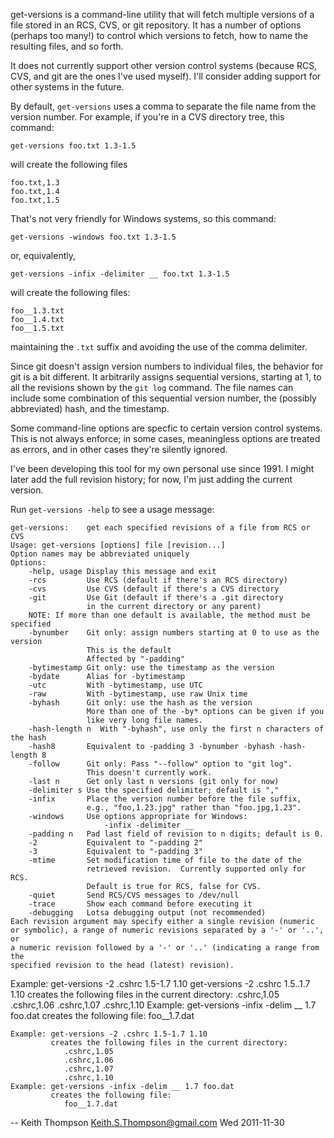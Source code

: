 get-versions is a command-line utility that will fetch multiple
versions of a file stored in an RCS, CVS, or git repository.  It has
a number of options (perhaps too many!) to control which versions
to fetch, how to name the resulting files, and so forth.

It does not currently support other version control systems (because
RCS, CVS, and git are the ones I've used myself).  I'll consider
adding support for other systems in the future.

By default, `get-versions` uses a comma to separate the file name from
the version number.  For example, if you're in a CVS directory tree,
this command:

    get-versions foo.txt 1.3-1.5

will create the following files

    foo.txt,1.3
    foo.txt,1.4
    foo.txt,1.5

That's not very friendly for Windows systems, so this command:

    get-versions -windows foo.txt 1.3-1.5

or, equivalently, 

    get-versions -infix -delimiter __ foo.txt 1.3-1.5

will create the following files:

    foo__1.3.txt
    foo__1.4.txt
    foo__1.5.txt

maintaining the `.txt` suffix and avoiding the use of the comma
delimiter.

Since git doesn't assign version numbers to individual files,
the behavior for git is a bit different.  It arbitrarily assigns
sequential versions, starting at 1, to all the revisions shown by the
`git log` command.  The file names can include some combination of
this sequential version number, the (possibly abbreviated) hash,
and the timestamp.

Some command-line options are specfic to certain version control
systems.  This is not always enforce; in some cases, meaningless
options are treated as errors, and in other cases they're silently
ignored.

I've been developing this tool for my own personal use since 1991.
I might later add the full revision history; for now, I'm just adding
the current version.

Run `get-versions -help` to see a usage message:

    get-versions:    get each specified revisions of a file from RCS or CVS
    Usage: get-versions [options] file [revision...]
    Option names may be abbreviated uniquely
    Options:
        -help, usage Display this message and exit
        -rcs         Use RCS (default if there's an RCS directory)
        -cvs         Use CVS (default if there's a CVS directory
        -git         Use Git (default if there's a .git directory
                     in the current directory or any parent)
        NOTE: If more than one default is available, the method must be specified
        -bynumber    Git only: assign numbers starting at 0 to use as the version
                     This is the default
                     Affected by "-padding"
        -bytimestamp Git only: use the timestamp as the version
        -bydate      Alias for -bytimestamp
        -utc         With -bytimestamp, use UTC
        -raw         With -bytimestamp, use raw Unix time
        -byhash      Git only: use the hash as the version
                     More than one of the -by* options can be given if you
                     like very long file names.
        -hash-length n  With "-byhash", use only the first n characters of the hash
        -hash8       Equivalent to -padding 3 -bynumber -byhash -hash-length 8
        -follow      Git only: Pass "--follow" option to "git log".
                     This doesn't currently work.
        -last n      Get only last n versions (git only for now)
        -delimiter s Use the specified delimiter; default is ","
        -infix       Place the version number before the file suffix,
                     e.g., "foo,1.23.jpg" rather than "foo.jpg,1.23".
        -windows     Use options appropriate for Windows:
                         -infix -delimiter __ 
        -padding n   Pad last field of revision to n digits; default is 0.
        -2           Equivalent to "-padding 2"
        -3           Equivalent to "-padding 3"
        -mtime       Set modification time of file to the date of the
                     retrieved revision.  Currently supported only for RCS.
                     Default is true for RCS, false for CVS.
        -quiet       Send RCS/CVS messages to /dev/null
        -trace       Show each command before executing it
        -debugging   Lotsa debugging output (not recommended)
    Each revision argument may specify either a single revision (numeric
    or symbolic), a range of numeric revisions separated by a '-' or '..', or
    a numeric revision followed by a '-' or '..' (indicating a range from the
    specified revision to the head (latest) revision).

Example: get-versions -2 .cshrc 1.5-1.7 1.10
         get-versions -2 .cshrc 1.5..1.7 1.10
         creates the following files in the current directory:
            .cshrc,1.05
            .cshrc,1.06
            .cshrc,1.07
            .cshrc,1.10
Example: get-versions -infix -delim __ 1.7 foo.dat
         creates the following file:
            foo__1.7.dat

    Example: get-versions -2 .cshrc 1.5-1.7 1.10
             creates the following files in the current directory:
                .cshrc,1.05
                .cshrc,1.06
                .cshrc,1.07
                .cshrc,1.10
    Example: get-versions -infix -delim __ 1.7 foo.dat
             creates the following file:
                foo__1.7.dat

-- Keith Thompson <Keith.S.Thompson@gmail.com> Wed 2011-11-30
